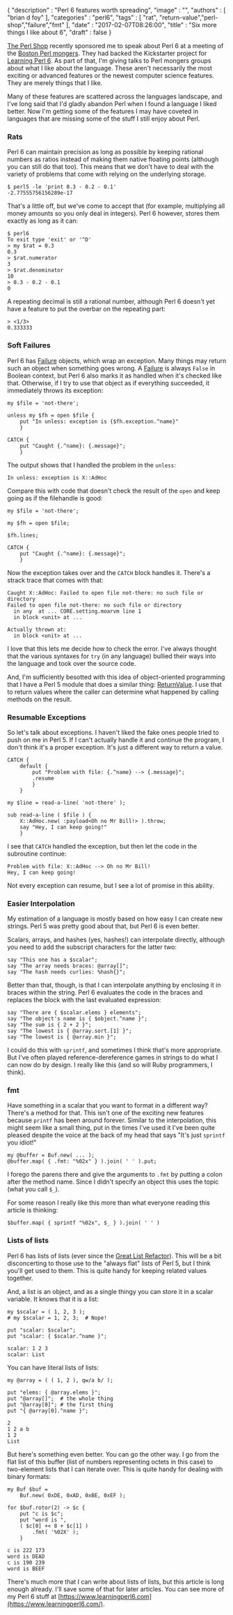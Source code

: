 {
   "description" : "Perl 6 features worth spreading",
   "image" : "",
   "authors" : [
      "brian d foy"
   ],
   "categories" : "perl6",
   "tags" : [
     "rat", "return-value","perl-shop","failure","fmt"
   ],
   "date" : "2017-02-07T08:26:00",
   "title" : "Six more things I like about 6",
   "draft" : false
}

[The Perl Shop](http://www.theperlshop.com) recently sponsored me to speak about Perl 6 at a meeting of the [Boston Perl mongers](http://boston.pm.org). They had backed the Kickstarter project for [Learning Perl 6](https://www.learningperl6.com). As part of that, I'm giving talks to Perl mongers groups about what I like about the language. These aren't necessarily the most exciting or advanced features or the newest computer science features. They are merely things that I like.

Many of these features are scattered across the languages landscape, and I've long said that I'd gladly abandon Perl when I found a language I liked better. Now I'm getting some of the features I may have coveted in languages that are missing some of the stuff I still enjoy about Perl.

### Rats

Perl 6 can maintain precision as long as possible by keeping rational numbers as ratios instead of making them native floating points (although you can still do that too). This means that we don't have to deal with the variety of problems that come with relying on the underlying storage.

	$ perl5 -le 'print 0.3 - 0.2 - 0.1'
	-2.77555756156289e-17

That's a little off, but we've come to accept that (for example, multiplying all money amounts so you only deal in integers). Perl 6 however, stores them exactly as long as it can:

	$ perl6
	To exit type 'exit' or '^D'
	> my $rat = 0.3
	0.3
	> $rat.numerator
	3
	> $rat.denominator
	10
	> 0.3 - 0.2 - 0.1
	0

A repeating decimal is still a rational number, although Perl 6 doesn't yet have a feature to put the overbar on the repeating part:

	> <1/3>
	0.333333

### Soft Failures

Perl 6 has [Failure](https://docs.perl6.org/type/Failure) objects, which wrap an exception. Many things may return such an object when something goes wrong. A [Failure](https://docs.perl6.org/type/Failure) is always `False` in Boolean context, but Perl 6 also marks it as handled when it's checked like that. Otherwise, if I try to use that object as if everything succeeded, it immediately throws its exception:

``` prettyprint
my $file = 'not-there';

unless my $fh = open $file {
	put "In unless: exception is {$fh.exception.^name}"
	}

CATCH {
	put "Caught {.^name}: {.message}";
	}
```

The output shows that I handled the problem in the `unless`:

	In unless: exception is X::AdHoc

Compare this with code that doesn't check the result of the `open` and keep going as if the filehandle is good:

``` prettyprint
my $file = 'not-there';

my $fh = open $file;

$fh.lines;

CATCH {
	put "Caught {.^name}: {.message}";
	}
```

Now the exception takes over and the `CATCH` block handles it. There's a strack trace that comes with that:

	Caught X::AdHoc: Failed to open file not-there: no such file or directory
	Failed to open file not-there: no such file or directory
	  in any  at ... CORE.setting.moarvm line 1
	  in block <unit> at ...

	Actually thrown at:
	  in block <unit> at ...

I love that this lets me decide how to check the error. I've always thought that the various syntaxes for `try` (in any language) bullied their ways into the language and took over the source code.

And, I'm sufficiently besotted with this idea of object-oriented programming that I have a Perl 5 module that does a similar thing: [ReturnValue](https://metacpan.org/pod/release/BDFOY/ReturnValue-0.10_01/lib/ReturnValue.pm). I use that to return values where the caller can determine what happened by calling methods on the result.

### Resumable Exceptions

So let's talk about exceptions. I haven't liked the fake ones people tried to push on me in Perl 5. If I can't actually handle it and continue the program, I don't think it's a proper exception. It's just a different way to return a value.

``` prettyprint
CATCH {
	default {
		put "Problem with file: {.^name} --> {.message}";
		.resume
		}
	}

my $line = read-a-line( 'not-there' );

sub read-a-line ( $file ) {
	X::AdHoc.new( :payload<Oh no Mr Bill!> ).throw;
	say "Hey, I can keep going!"
	}
```

I see that `CATCH` handled the exception, but then let the code in the subroutine continue:

	Problem with file: X::AdHoc --> Oh no Mr Bill!
	Hey, I can keep going!

Not every exception can resume, but I see a lot of promise in this ability.

### Easier Interpolation

My estimation of a language is mostly based on how easy I can create new strings. Perl 5 was pretty good about that, but Perl 6 is even better.

Scalars, arrays, and hashes (yes, hashes!) can interpolate directly, although you need to add the subscript characters for the latter two:

``` prettyprint
say "This one has a $scalar";
say "The array needs braces: @array[]";
say "The hash needs curlies: %hash{}";
```

Better than that, though, is that I can interpolate anything by enclosing it in braces within the string. Perl 6 evaluates the code in the braces and replaces the block with the last evaluated expression:

``` prettyprint
say "There are { $scalar.elems } elements";
say "The object's name is { $object.^name }";
say "The sum is { 2 + 2 }";
say "The lowest is { @array.sort.[1] }";
say "The lowest is { @array.min }";
```

I could do this with `sprintf`, and sometimes I think that's more appropriate. But I've often played reference-dereference games in strings to do what I can now do by design. I really like this (and so will Ruby programmers, I think).

### fmt

Have something in a scalar that you want to format in a different way? There's a method for that. This isn't one of the exciting new features because `printf` has been around forever. Similar to the interpolation, this might seem like a small thing, put in the times I've used it I've been quite pleased despite the voice at the back of my head that says "It's just `sprintf` you idiot!"

```prettyprint
my @buffer = Buf.new( ... );
@buffer.map( { .fmt: "%02x" } ).join( ' ' ).put;
```

I forego the parens there and give the arguments to `.fmt` by putting a colon after the method name. Since I didn't specify an object this uses the topic (what you call `$_`).

For some reason I really like this more than what everyone reading this article is thinking:

```prettyprint
$buffer.map( { sprintf "%02x", $_ } ).join( ' ' )
```

### Lists of lists

Perl 6 has lists of lists (ever since the [Great List Refactor](https://perl6advent.wordpress.com/2015/12/14/day-15-2015-the-year-of-the-great-list-refactor/)). This will be a bit disconcerting to those use to the "always flat" lists of Perl 5, but I think you'll get used to them. This is quite handy for keeping related values together.

And, a list is an object, and as a single thingy you can store it in a scalar variable. It knows that it is a list:

```prettyprint
my $scalar = ( 1, 2, 3 );
# my $scalar = 1, 2, 3;  # Nope!

put "scalar: $scalar";
put "scalar: { $scalar.^name }";

scalar: 1 2 3
scalar: List
```

You can have literal lists of lists:

```prettyprint
my @array = ( ( 1, 2 ), qw/a b/ );

put "elems: { @array.elems }";
put "@array[]";  # the whole thing
put "@array[0]"; # the first thing
put "{ @array[0].^name }";

2
1 2 a b
1 2
List
```

But here's something even better. You can go the other way. I go from the flat list of this buffer (list of numbers representing octets in this case) to two-element lists that I can iterate over. This is quite handy for dealing with binary formats:

```prettyprint
my Buf $buf =
	Buf.new( 0xDE, 0xAD, 0xBE, 0xEF );

for $buf.rotor(2) -> $c {
	put "c is $c";
	put "word is ",
	( $c[0] +< 8 + $c[1] )
		.fmt( '%02X' );
	}

c is 222 173
word is DEAD
c is 190 239
word is BEEF
```

There's much more that I can write about lists of lists, but this article is long enough already. I'll save some of that for later articles. You can see more of my Perl 6 stuff at [https://www.learningperl6.com](https://www.learningperl6.com/).
